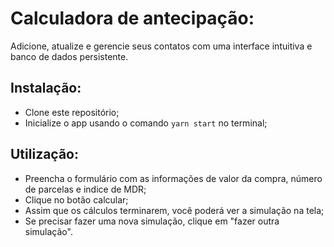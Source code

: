 # Calculadora de antecipação:

Adicione, atualize e gerencie seus contatos com uma interface intuitiva e banco de dados persistente.

## Instalação:

* Clone este repositório;
* Inicialize o app usando o comando `yarn start` no terminal;

## Utilização:

- Preencha o formulário com as informações de valor da compra, número de parcelas e indice de MDR;
- Clique no botão calcular;
- Assim que os cálculos terminarem, você poderá ver a simulação na tela;
- Se precisar fazer uma nova simulação, clique em "fazer outra simulação".